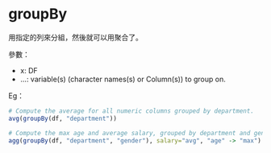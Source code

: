 # groupBy

用指定的列來分組，然後就可以用聚合了。

參數：

* x: DF
* ...: variable\(s\) \(character names\(s\) or Column\(s\)\) to group on.

Eg：

```r
# Compute the average for all numeric columns grouped by department.
avg(groupBy(df, "department"))

# Compute the max age and average salary, grouped by department and gender.
agg(groupBy(df, "department", "gender"), salary="avg", "age" -> "max")
```

